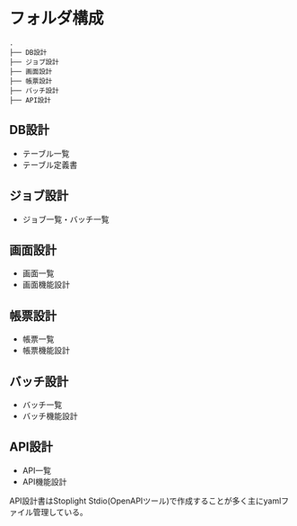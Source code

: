 # フォルダ構成

```
.
├── DB設計
├── ジョブ設計
├── 画面設計
├── 帳票設計
├── バッチ設計
├── API設計

```

## DB設計
- テーブル一覧
- テーブル定義書

## ジョブ設計
- ジョブ一覧・バッチ一覧

## 画面設計
- 画面一覧
- 画面機能設計

## 帳票設計
- 帳票一覧
- 帳票機能設計

## バッチ設計
- バッチ一覧
- バッチ機能設計

## API設計
- API一覧
- API機能設計

API設計書はStoplight Stdio(OpenAPIツール)で作成することが多く主にyamlファイル管理している。
